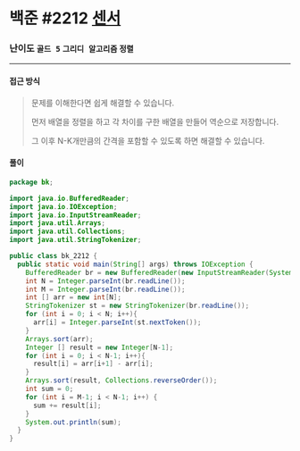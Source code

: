 # 백준 #2212 [센서](https://www.acmicpc.net/problem/2212)

### 난이도 `골드 5`  `그리디 알고리즘` `정렬`

---

#### 접근 방식

> 문제를 이해한다면 쉽게 해결할 수 있습니다.
>
> 먼저 배열을 정렬을 하고 각 차이를 구한 배열을 만들어 역순으로 저장합니다.
>
>  그 이후 N-K개만큼의 간격을 포함할 수 있도록 하면 해결할 수 있습니다.

#### 풀이

```java
package bk;

import java.io.BufferedReader;
import java.io.IOException;
import java.io.InputStreamReader;
import java.util.Arrays;
import java.util.Collections;
import java.util.StringTokenizer;

public class bk_2212 {
  public static void main(String[] args) throws IOException {
    BufferedReader br = new BufferedReader(new InputStreamReader(System.in));
    int N = Integer.parseInt(br.readLine());
    int M = Integer.parseInt(br.readLine());
    int [] arr = new int[N];
    StringTokenizer st = new StringTokenizer(br.readLine());
    for (int i = 0; i < N; i++){
      arr[i] = Integer.parseInt(st.nextToken());
    }
    Arrays.sort(arr);
    Integer [] result = new Integer[N-1];
    for (int i = 0; i < N-1; i++){
      result[i] = arr[i+1] - arr[i];
    }
    Arrays.sort(result, Collections.reverseOrder());
    int sum = 0;
    for (int i = M-1; i < N-1; i++) {
      sum += result[i];
    }
    System.out.println(sum);
  }
}
```

